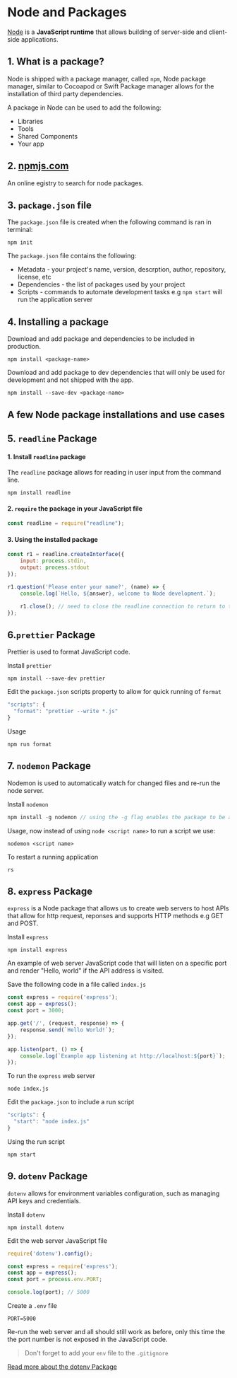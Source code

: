 # Node and Packages

[Node](https://nodejs.org/en/) is a **JavaScript runtime** that allows building of server-side and client-side applications. 

## 1. What is a package?  

Node is shipped with a package manager, called `npm`, Node package manager, similar to Cocoapod or Swift Package manager allows for the installation of third party dependencies. 

A package in Node can be used to add the following: 

* Libraries
* Tools 
* Shared Components 
* Your app

## 2. [npmjs.com](https://www.npmjs.com/) 

An online egistry to search for node packages. 

## 3. `package.json` file 

The `package.json` file is created when the following command is ran in terminal: 

```npm init```

The `package.json` file contains the following: 

* Metadata - your project's name, version, descrption, author, repository, license, etc 
* Dependencies - the list of packages used by your project 
* Scripts - commands to automate development tasks e.g `npm start` will run the application server

## 4. Installing a package 

Download and add package and dependencies to be included in production.

```npm install <package-name>```

Download and add package to dev dependencies that will only be used for development and not shipped with the app. 

```npm install --save-dev <package-name>```

## A few Node package installations and use cases

## 5. `readline` Package 

#### 1. Install `readline` package 

The `readline` package allows for reading in user input from the command line. 

```npm install readline```

#### 2. `require` the package in your JavaScript file 

```javascript 
const readline = require("readline");
```

#### 3. Using the installed package 

```javascript 
const r1 = readline.createInterface({
    input: process.stdin, 
    output: process.stdout
}); 

r1.question('Please enter your name?', (name) => {
    console.log(`Hello, ${answer}, welcome to Node development.`); 

    r1.close(); // need to close the readline connection to return to the application's regular execution
}); 
```

## 6.`prettier` Package 

Prettier is used to format JavaScript code. 

Install `prettier`

`npm install --save-dev prettier`

Edit the `package.json` scripts property to allow for quick running of `format`

```javascript 
"scripts": {
  "format": "prettier --write *.js"
}
```

Usage 

```npm run format```


## 7. `nodemon` Package

Nodemon is used to automatically watch for changed files and re-run the node server. 

Install `nodemon`

```javascript
npm install -g nodemon // using the -g flag enables the package to be available globally throughout applications
```

Usage, now instead of using `node <script name>` to run a script we use: 

```nodemon <script name>```

To restart a running application 

```rs```

## 8. `express` Package

`express` is a Node package that allows us to create web servers to host APIs that allow for http request, reponses and supports HTTP methods e.g GET and POST.

Install `express` 

`npm install express` 

An example of web server JavaScript code that will listen on a specific port and render "Hello, world" if the API address is visited. 

Save the following code in a file called `index.js` 

```javascript 
const express = require('express'); 
const app = express(); 
const port = 3000; 

app.get('/', (request, response) => {
    response.send(`Hello World!`); 
}); 

app.listen(port, () => {
    console.log(`Example app listening at http://localhost:${port}`); 
}); 
```

To run the `express` web server 

```node index.js```

Edit the `package.json` to include a run script

```javascript 
"scripts": {
  "start": "node index.js"
}
```

Using the run script 

```npm start```

## 9. `dotenv` Package

`dotenv` allows for environment variables configuration, such as managing API keys and credentials. 

Install `dotenv`

```npm install dotenv```


Edit the web server JavaScript file 

```javascript 
require('dotenv').config(); 

const express = require('express'); 
const app = express(); 
const port = process.env.PORT; 

console.log(port); // 5000
```

Create a `.env` file 

```
PORT=5000
```

Re-run the web server and all should still work as before, only this time the the port number is not exposed in the JavaScript code. 

> Don't forget to add your `env` file to the `.gitignore` 

[Read more about the dotenv Package](https://www.npmjs.com/package/dotenv)

